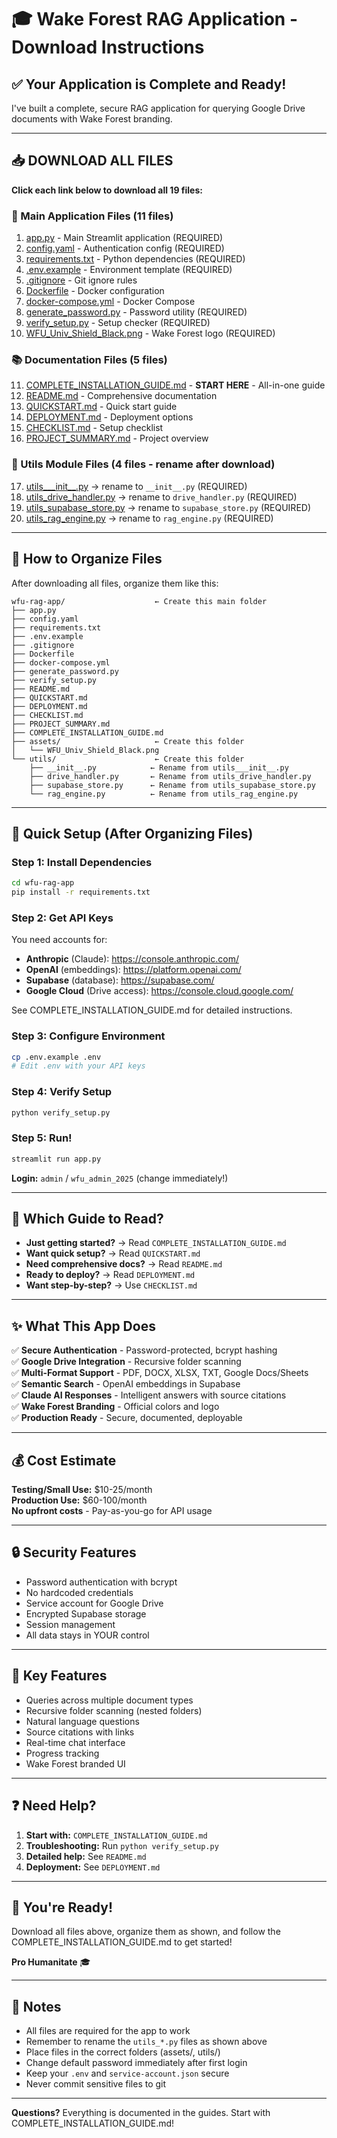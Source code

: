 # 🎓 Wake Forest RAG Application - Download Instructions

## ✅ Your Application is Complete and Ready!

I've built a complete, secure RAG application for querying Google Drive documents with Wake Forest branding.

---

## 📥 DOWNLOAD ALL FILES

**Click each link below to download all 19 files:**

### 📄 Main Application Files (11 files)

1. [app.py](computer:///mnt/user-data/outputs/app.py) - Main Streamlit application (REQUIRED)
2. [config.yaml](computer:///mnt/user-data/outputs/config.yaml) - Authentication config (REQUIRED)
3. [requirements.txt](computer:///mnt/user-data/outputs/requirements.txt) - Python dependencies (REQUIRED)
4. [.env.example](computer:///mnt/user-data/outputs/.env.example) - Environment template (REQUIRED)
5. [.gitignore](computer:///mnt/user-data/outputs/.gitignore) - Git ignore rules
6. [Dockerfile](computer:///mnt/user-data/outputs/Dockerfile) - Docker configuration
7. [docker-compose.yml](computer:///mnt/user-data/outputs/docker-compose.yml) - Docker Compose
8. [generate_password.py](computer:///mnt/user-data/outputs/generate_password.py) - Password utility (REQUIRED)
9. [verify_setup.py](computer:///mnt/user-data/outputs/verify_setup.py) - Setup checker (REQUIRED)
10. [WFU_Univ_Shield_Black.png](computer:///mnt/user-data/outputs/WFU_Univ_Shield_Black.png) - Wake Forest logo (REQUIRED)

### 📚 Documentation Files (5 files)

11. [COMPLETE_INSTALLATION_GUIDE.md](computer:///mnt/user-data/outputs/COMPLETE_INSTALLATION_GUIDE.md) - **START HERE** - All-in-one guide
12. [README.md](computer:///mnt/user-data/outputs/README.md) - Comprehensive documentation
13. [QUICKSTART.md](computer:///mnt/user-data/outputs/QUICKSTART.md) - Quick start guide
14. [DEPLOYMENT.md](computer:///mnt/user-data/outputs/DEPLOYMENT.md) - Deployment options
15. [CHECKLIST.md](computer:///mnt/user-data/outputs/CHECKLIST.md) - Setup checklist
16. [PROJECT_SUMMARY.md](computer:///mnt/user-data/outputs/PROJECT_SUMMARY.md) - Project overview

### 🔧 Utils Module Files (4 files - rename after download)

17. [utils___init__.py](computer:///mnt/user-data/outputs/utils___init__.py) → rename to `__init__.py` (REQUIRED)
18. [utils_drive_handler.py](computer:///mnt/user-data/outputs/utils_drive_handler.py) → rename to `drive_handler.py` (REQUIRED)
19. [utils_supabase_store.py](computer:///mnt/user-data/outputs/utils_supabase_store.py) → rename to `supabase_store.py` (REQUIRED)
20. [utils_rag_engine.py](computer:///mnt/user-data/outputs/utils_rag_engine.py) → rename to `rag_engine.py` (REQUIRED)

---

## 📁 How to Organize Files

After downloading all files, organize them like this:

```
wfu-rag-app/                    ← Create this main folder
├── app.py
├── config.yaml
├── requirements.txt
├── .env.example
├── .gitignore
├── Dockerfile
├── docker-compose.yml
├── generate_password.py
├── verify_setup.py
├── README.md
├── QUICKSTART.md
├── DEPLOYMENT.md
├── CHECKLIST.md
├── PROJECT_SUMMARY.md
├── COMPLETE_INSTALLATION_GUIDE.md
├── assets/                     ← Create this folder
│   └── WFU_Univ_Shield_Black.png
└── utils/                      ← Create this folder
    ├── __init__.py            ← Rename from utils___init__.py
    ├── drive_handler.py       ← Rename from utils_drive_handler.py
    ├── supabase_store.py      ← Rename from utils_supabase_store.py
    └── rag_engine.py          ← Rename from utils_rag_engine.py
```

---

## 🚀 Quick Setup (After Organizing Files)

### Step 1: Install Dependencies
```bash
cd wfu-rag-app
pip install -r requirements.txt
```

### Step 2: Get API Keys
You need accounts for:
- **Anthropic** (Claude): https://console.anthropic.com/
- **OpenAI** (embeddings): https://platform.openai.com/
- **Supabase** (database): https://supabase.com/
- **Google Cloud** (Drive access): https://console.cloud.google.com/

See COMPLETE_INSTALLATION_GUIDE.md for detailed instructions.

### Step 3: Configure Environment
```bash
cp .env.example .env
# Edit .env with your API keys
```

### Step 4: Verify Setup
```bash
python verify_setup.py
```

### Step 5: Run!
```bash
streamlit run app.py
```

**Login:** `admin` / `wfu_admin_2025` (change immediately!)

---

## 📖 Which Guide to Read?

- **Just getting started?** → Read `COMPLETE_INSTALLATION_GUIDE.md`
- **Want quick setup?** → Read `QUICKSTART.md`
- **Need comprehensive docs?** → Read `README.md`
- **Ready to deploy?** → Read `DEPLOYMENT.md`
- **Want step-by-step?** → Use `CHECKLIST.md`

---

## ✨ What This App Does

✅ **Secure Authentication** - Password-protected, bcrypt hashing  
✅ **Google Drive Integration** - Recursive folder scanning  
✅ **Multi-Format Support** - PDF, DOCX, XLSX, TXT, Google Docs/Sheets  
✅ **Semantic Search** - OpenAI embeddings in Supabase  
✅ **Claude AI Responses** - Intelligent answers with source citations  
✅ **Wake Forest Branding** - Official colors and logo  
✅ **Production Ready** - Secure, documented, deployable  

---

## 💰 Cost Estimate

**Testing/Small Use:** $10-25/month  
**Production Use:** $60-100/month  
**No upfront costs** - Pay-as-you-go for API usage

---

## 🔒 Security Features

- Password authentication with bcrypt
- No hardcoded credentials
- Service account for Google Drive
- Encrypted Supabase storage
- Session management
- All data stays in YOUR control

---

## 🎯 Key Features

- Queries across multiple document types
- Recursive folder scanning (nested folders)
- Natural language questions
- Source citations with links
- Real-time chat interface
- Progress tracking
- Wake Forest branded UI

---

## ❓ Need Help?

1. **Start with:** `COMPLETE_INSTALLATION_GUIDE.md`
2. **Troubleshooting:** Run `python verify_setup.py`
3. **Detailed help:** See `README.md`
4. **Deployment:** See `DEPLOYMENT.md`

---

## 🎉 You're Ready!

Download all files above, organize them as shown, and follow the COMPLETE_INSTALLATION_GUIDE.md to get started!

**Pro Humanitate** 🎓

---

## 📝 Notes

- All files are required for the app to work
- Remember to rename the `utils_*.py` files as shown above
- Place files in the correct folders (assets/, utils/)
- Change default password immediately after first login
- Keep your `.env` and `service-account.json` secure
- Never commit sensitive files to git

---

**Questions?** Everything is documented in the guides. Start with COMPLETE_INSTALLATION_GUIDE.md!
